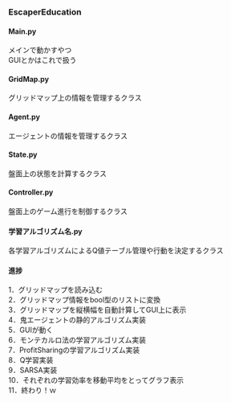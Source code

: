 ### EscaperEducation

#### Main.py
メインで動かすやつ  
GUIとかはこれで扱う

#### GridMap.py
グリッドマップ上の情報を管理するクラス

#### Agent.py
エージェントの情報を管理するクラス  

#### State.py
盤面上の状態を計算するクラス  

#### Controller.py
盤面上のゲーム進行を制御するクラス  

#### 学習アルゴリズム名.py
各学習アルゴリズムによるQ値テーブル管理や行動を決定するクラス  

#### 進捗
1．グリッドマップを読み込む  
2．グリッドマップ情報をbool型のリストに変換  
3．グリッドマップを縦横幅を自動計算してGUI上に表示  
4．鬼エージェントの静的アルゴリズム実装  
5．GUIが動く  
6．モンテカルロ法の学習アルゴリズム実装  
7．ProfitSharingの学習アルゴリズム実装  
8．Q学習実装  
9．SARSA実装  
10．それぞれの学習効率を移動平均をとってグラフ表示  
11．終わり！ｗ  
